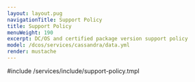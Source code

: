 ```yaml
---
layout: layout.pug
navigationTitle: Support Policy
title: Support Policy
menuWeight: 190
excerpt: DC/OS and certified package version support policy
model: /dcos/services/cassandra/data.yml
render: mustache
---
```


#include /services/include/support-policy.tmpl
